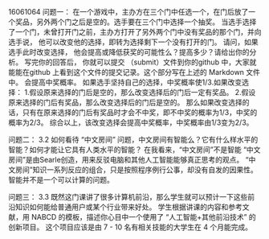 16061064
问题一：
在一个游戏中，主办方在三个门中任选一个，在门后放了一个奖品，另外两个门之后是空的。选手要在三个门中选择一个抽奖。 当选手选择了一个门，未曾打开门之前，主办方打开了另外两个门中没有奖品的那个门，并向选手说， 他可以改变他的选择，即转为选择剩下一个没有打开的门。 请问，如果选手此时改变选择， 他会提高或降低获奖的可能性么？提高多少？请给出你的分析。 写完你的回答后， 你就可以提交 （submit）文件到你的github 中，大家就能能在github 上看到这个文件的提交记录。这个部分写在上述的 Markdown 文件中。
会提高中奖概率。
如果选手坚持自己的选择，中奖概率使1/3.如果改变选择：
1.假设原来选择的门后是空的，那么改变选择后的门后一定有奖品。
2.假设原来选择的门后有奖品，那么改变选择后的门后是空的。
那么如果改变选择的话，只有在原来选择的门后有奖品时才会不中奖，即不中奖的概率为1/3，中奖的概率为2/3。
综合以上，该改变选择会提高中奖概率，中奖概率由1/3变为2/3。

问题二：
3.2 如何看待 “中文房间” 问题，中文房间有智能么？它有什么样水平的智能？如何才能让它具有人类水平的智能？
在我看来，“中文房间”不是智能
“中文房间”是由Searle创造，用来反驳电脑和其他人工智能能够真正思考的观点。
“中文房间”知识一系列反应的组合，只是按照程序例行公事，却没有自发的因果性。智能并不是一个可以计算的问题。

问题三：
3.3 既然这门课讲了很多计算机前沿，那么学生就可以预计一下这些前沿知识如何能给普通用户或某个行业带来好处。 学生根据讲课的内容和参考文献，用 NABCD 的模板，描述你心目中一个使用了 “人工智能+其他前沿技术” 的创新项目。 这个项目应该是由 7 - 10 名有相关技能的大学生在 4 个月能完成。
